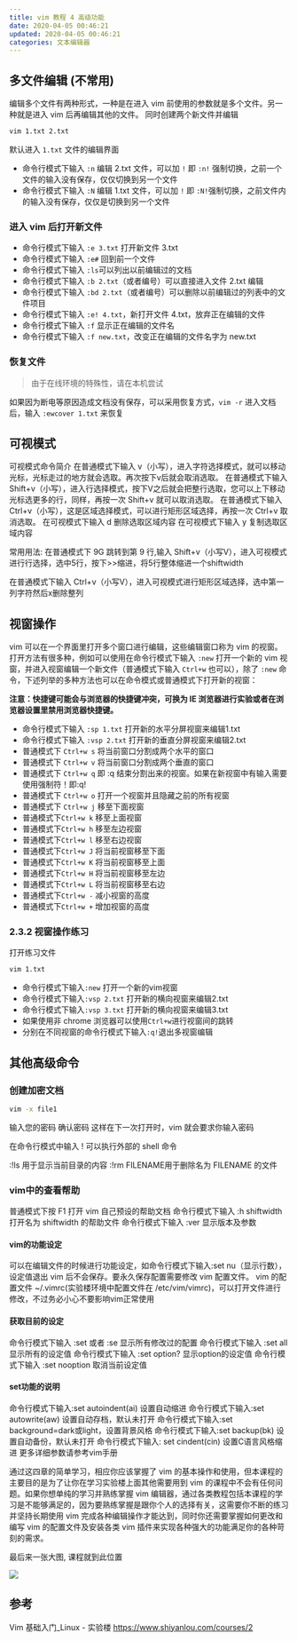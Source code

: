 ```yaml
---
title: vim 教程 4 高级功能
date: 2020-04-05 00:46:21
updated: 2020-04-05 00:46:21
categories: 文本编辑器
---
```


## 多文件编辑 (不常用)

编辑多个文件有两种形式，一种是在进入 vim 前使用的参数就是多个文件。另一种就是进入 vim 后再编辑其他的文件。 同时创建两个新文件并编辑

```sh
vim 1.txt 2.txt
```

默认进入 `1.txt` 文件的编辑界面

* 命令行模式下输入 `:n` 编辑 2.txt 文件，可以加 `!` 即 `:n!` 强制切换，之前一个文件的输入没有保存，仅仅切换到另一个文件
* 命令行模式下输入 `:N` 编辑 1.txt 文件，可以加 `!` 即 `:N!`强制切换，之前文件内的输入没有保存，仅仅是切换到另一个文件

### 进入 vim 后打开新文件

* 命令行模式下输入 `:e 3.txt` 打开新文件 3.txt
* 命令行模式下输入 `:e#` 回到前一个文件
* 命令行模式下输入 `:ls`可以列出以前编辑过的文档
* 命令行模式下输入 `:b 2.txt`（或者编号）可以直接进入文件 2.txt 编辑
* 命令行模式下输入 `:bd 2.txt`（或者编号）可以删除以前编辑过的列表中的文件项目
* 命令行模式下输入 `:e! 4.txt`，新打开文件 4.txt，放弃正在编辑的文件
* 命令行模式下输入 `:f` 显示正在编辑的文件名
* 命令行模式下输入 `:f new.txt`，改变正在编辑的文件名字为 new.txt

### 恢复文件

> 由于在线环境的特殊性，请在本机尝试

如果因为断电等原因造成文档没有保存，可以采用恢复方式，`vim -r` 进入文档后，输入 `:ewcover 1.txt` 来恢复

## 可视模式

可视模式命令简介
在普通模式下输入 v（小写），进入字符选择模式，就可以移动光标，光标走过的地方就会选取。再次按下v后就会取消选取。
在普通模式下输入 Shift+v（小写），进入行选择模式，按下V之后就会把整行选取，您可以上下移动光标选更多的行，同样，再按一次 Shift+v 就可以取消选取。
在普通模式下输入 Ctrl+v（小写），这是区域选择模式，可以进行矩形区域选择，再按一次 Ctrl+v 取消选取。
在可视模式下输入 d 删除选取区域内容
在可视模式下输入 y 复制选取区域内容

常用用法:
在普通模式下 9G 跳转到第 9 行,输入 Shift+v（小写V），进入可视模式进行行选择，选中5行，按下>>缩进，将5行整体缩进一个shiftwidth

在普通模式下输入 Ctrl+v（小写V），进入可视模式进行矩形区域选择，选中第一列字符然后x删除整列

## 视窗操作

vim 可以在一个界面里打开多个窗口进行编辑，这些编辑窗口称为 vim 的视窗。 打开方法有很多种，例如可以使用在命令行模式下输入 `:new` 打开一个新的 vim 视窗，并进入视窗编辑一个新文件（普通模式下输入 `Ctrl+w` 也可以），除了 `:new` 命令，下述列举的多种方法也可以在命令模式或普通模式下打开新的视窗：

**注意：快捷键可能会与浏览器的快捷键冲突，可换为 IE 浏览器进行实验或者在浏览器设置里禁用浏览器快捷键。**

* 命令行模式下输入 `:sp 1.txt` 打开新的水平分屏视窗来编辑1.txt
* 命令行模式下输入 `:vsp 2.txt` 打开新的垂直分屏视窗来编辑2.txt
* 普通模式下 `Ctrl+w s` 将当前窗口分割成两个水平的窗口
* 普通模式下 `Ctrl+w v` 将当前窗口分割成两个垂直的窗口
* 普通模式下 `Ctrl+w q` 即 :q 结束分割出来的视窗。如果在新视窗中有输入需要使用强制符！即:q!
* 普通模式下 `Ctrl+w o` 打开一个视窗并且隐藏之前的所有视窗
* 普通模式下 `Ctrl+w j` 移至下面视窗
* 普通模式下`Ctrl+w k` 移至上面视窗
* 普通模式下`Ctrl+w h` 移至左边视窗
* 普通模式下`Ctrl+w l` 移至右边视窗
* 普通模式下`Ctrl+w J` 将当前视窗移至下面
* 普通模式下`Ctrl+w K` 将当前视窗移至上面
* 普通模式下`Ctrl+w H` 将当前视窗移至左边
* 普通模式下`Ctrl+w L` 将当前视窗移至右边
* 普通模式下`Ctrl+w -` 减小视窗的高度
* 普通模式下`Ctrl+w +` 增加视窗的高度

### 2.3.2 视窗操作练习

打开练习文件

```sh
vim 1.txt
```

* 命令行模式下输入`:new` 打开一个新的vim视窗
* 命令行模式下输入`:vsp 2.txt` 打开新的横向视窗来编辑2.txt
* 命令行模式下输入`:vsp 3.txt` 打开新的横向视窗来编辑3.txt
* 如果使用非 chrome 浏览器可以使用`Ctrl+w`进行视窗间的跳转
* 分别在不同视窗的命令行模式下输入`:q!`退出多视窗编辑

## 其他高级命令

### 创建加密文档

```sh
vim -x file1
```

输入您的密码 确认密码 这样在下一次打开时，vim 就会要求你输入密码

在命令行模式中输入 ! 可以执行外部的 shell 命令

:!ls 用于显示当前目录的内容
:!rm FILENAME用于删除名为 FILENAME 的文件

### vim中的查看帮助

普通模式下按 F1 打开 vim 自己预设的帮助文档
命令行模式下输入 :h shiftwidth 打开名为 shiftwidth 的帮助文件
命令行模式下输入 :ver 显示版本及参数

#### vim的功能设定

可以在编辑文件的时候进行功能设定，如命令行模式下输入:set nu（显示行数），设定值退出 vim 后不会保存。要永久保存配置需要修改 vim 配置文件。 vim 的配置文件 ~/.vimrc(实验楼环境中配置文件在 /etc/vim/vimrc)，可以打开文件进行修改，不过务必小心不要影响vim正常使用

#### 获取目前的设定

命令行模式下输入 :set 或者 :se 显示所有修改过的配置
命令行模式下输入 :set all 显示所有的设定值
命令行模式下输入 :set option? 显示option的设定值
命令行模式下输入 :set nooption 取消当前设定值

#### set功能的说明

命令行模式下输入:set autoindent(ai) 设置自动缩进
命令行模式下输入:set autowrite(aw) 设置自动存档，默认未打开
命令行模式下输入:set background=dark或light，设置背景风格
命令行模式下输入:set backup(bk) 设置自动备份，默认未打开
命令行模式下输入: set cindent(cin) 设置C语言风格缩进
更多详细参数请参考vim手册

通过这四章的简单学习，相应你应该掌握了 vim 的基本操作和使用，但本课程的主要目的是为了让你在学习实验楼上面其他需要用到 vim 的课程中不会有任何问题。如果你想单纯的学习并熟练掌握 vim 编辑器，通过各类教程包括本课程的学习是不能够满足的，因为要熟练掌握是跟你个人的选择有关，这需要你不断的练习并坚持长期使用 vim 完成各种编辑操作才能达到，同时你还需要掌握如何更改和编写 vim 的配置文件及安装各类 vim 插件来实现各种强大的功能满足你的各种苛刻的需求。

最后来一张大图, 课程就到此位置

![](https://upload-images.jianshu.io/upload_images/1662509-285f0da34f58360a.png?imageMogr2/auto-orient/strip%7CimageView2/2/w/1240)

## 参考

Vim 基础入门_Linux - 实验楼
<https://www.shiyanlou.com/courses/2>
